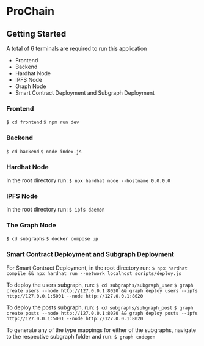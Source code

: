 # ProChain

## Getting Started
A total of 6 terminals are required to run this application

- Frontend
- Backend
- Hardhat Node
- IPFS Node
- Graph Node
- Smart Contract Deployment and Subgraph Deployment

### Frontend
`$ cd frontend`
`$ npm run dev`

### Backend
`$ cd backend`
`$ node index.js`

### Hardhat Node
In the root directory run:
`$ npx hardhat node --hostname 0.0.0.0`

### IPFS Node
In the root directory run:
`$ ipfs daemon`

### The Graph Node
`$ cd subgraphs`
`$ docker compose up`

### Smart Contract Deployment and Subgraph Deployment
For Smart Contract Deployment, in the root directory run:
`$ npx hardhat compile && npx hardhat run --network localhost scripts/deploy.js`

To deploy the users subgraph, run:
`$ cd subgraphs/subgraph_user`
`$ graph create users --node http://127.0.0.1:8020 && graph deploy users --ipfs http://127.0.0.1:5001 --node http://127.0.0.1:8020`

To deploy the posts subgraph, run:
`$ cd subgraphs/subgraph_post`
`$ graph create posts --node http://127.0.0.1:8020 && graph deploy posts --ipfs http://127.0.0.1:5001 --node http://127.0.0.1:8020`

To generate any of the type mappings for either of the subgraphs, navigate to the respective subgraph folder and run:
`$ graph codegen`